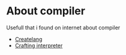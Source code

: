 # About compiler

Usefull that i found on internet about compiler

- [Createlang](https://createlang.rs/)
- [Crafting interpreter](https://craftinginterpreters.com/)
